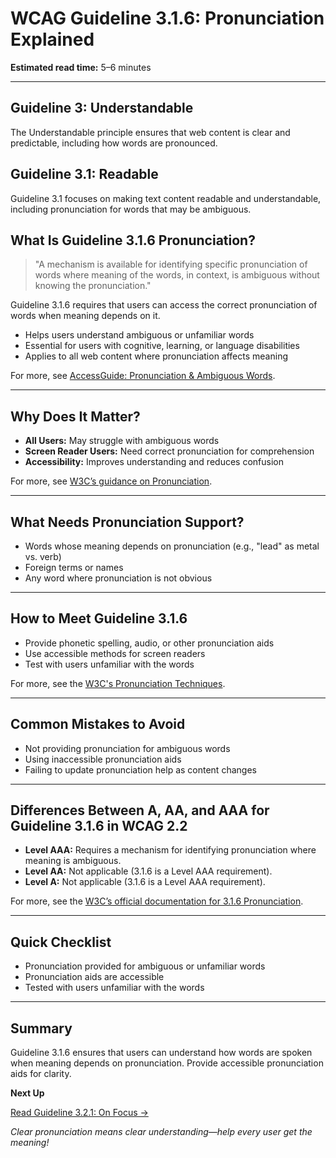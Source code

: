 <!--
title: 3.1.6 - Pronunciation
series: Making the Web Accessible for All
description: A practical guide to WCAG Guideline 3.1.6 (Pronunciation)—what it means, why it matters, and how to help users understand how words are spoken.
keywords: wcag 3.1.6, pronunciation, accessibility, web standards, screen readers, user experience
image: WCAG-Series-3.1.6.png
imageAlt: Blue text on yellow background saying, "Web Content Accessibiilty Guiedlines (WCAG) 3.1.6 Explained, Pronunciation"
status: published
date: 2025-07-03
excerpt: Helps users understand how words are spoken, improving clarity for screen readers and all users.
-->

# **WCAG Guideline 3.1.6: Pronunciation Explained**

**Estimated read time:** 5–6 minutes

---

## **Guideline 3: Understandable**

The Understandable principle ensures that web content is clear and predictable, including how words are pronounced.

## **Guideline 3.1: Readable**

Guideline 3.1 focuses on making text content readable and understandable, including pronunciation for words that may be ambiguous.

## **What Is Guideline 3.1.6 Pronunciation?**

<!-- [Illustration: Web page with a speaker icon and phonetic spelling] -->

> "A mechanism is available for identifying specific pronunciation of words where meaning of the words, in context, is ambiguous without knowing the pronunciation."

Guideline 3.1.6 requires that users can access the correct pronunciation of words when meaning depends on it.

- Helps users understand ambiguous or unfamiliar words
- Essential for users with cognitive, learning, or language disabilities
- Applies to all web content where pronunciation affects meaning

For more, see [AccessGuide: Pronunciation & Ambiguous Words](https://www.accessguide.io/guide/pronunciation-ambiguous-words).

---

## **Why Does It Matter?**

<!-- [Infographic: Speaker icon, phonetic spelling, and user with assistive tech] -->

- **All Users:** May struggle with ambiguous words
- **Screen Reader Users:** Need correct pronunciation for comprehension
- **Accessibility:** Improves understanding and reduces confusion

For more, see [W3C’s guidance on Pronunciation](https://www.w3.org/WAI/WCAG22/Understanding/pronunciation.html).

---

## **What Needs Pronunciation Support?**

<!-- [Grid: Ambiguous words, homographs, and foreign terms] -->

- Words whose meaning depends on pronunciation (e.g., "lead" as metal vs. verb)
- Foreign terms or names
- Any word where pronunciation is not obvious

---

## **How to Meet Guideline 3.1.6**

<!-- [Side-by-side: Good example (phonetic spelling or audio) vs. Bad example (no pronunciation help)] -->

- Provide phonetic spelling, audio, or other pronunciation aids
- Use accessible methods for screen readers
- Test with users unfamiliar with the words

For more, see the [W3C's Pronunciation Techniques](https://www.w3.org/WAI/WCAG22/Techniques/general/G120).

---

## **Common Mistakes to Avoid**

<!-- [Do/Don't graphic: Left side with accessible pronunciation, right side with ambiguous word] -->

- Not providing pronunciation for ambiguous words
- Using inaccessible pronunciation aids
- Failing to update pronunciation help as content changes

---

## **Differences Between A, AA, and AAA for Guideline 3.1.6 in WCAG 2.2**

<!-- [Infographic: Three columns labeled A, AA, AAA with example requirements for each] -->

- **Level AAA:** Requires a mechanism for identifying pronunciation where meaning is ambiguous.
- **Level AA:** Not applicable (3.1.6 is a Level AAA requirement).
- **Level A:** Not applicable (3.1.6 is a Level AAA requirement).

For more, see the [W3C’s official documentation for 3.1.6 Pronunciation](https://www.w3.org/WAI/WCAG22/Understanding/pronunciation.html).

---

## **Quick Checklist**

<!-- [Checklist graphic: Icons for speaker, phonetic spelling, and ambiguous word] -->

- Pronunciation provided for ambiguous or unfamiliar words
- Pronunciation aids are accessible
- Tested with users unfamiliar with the words

---

## **Summary**

<!-- [Illustration: User listening to pronunciation of a word] -->

Guideline 3.1.6 ensures that users can understand how words are spoken when meaning depends on pronunciation. Provide accessible pronunciation aids for clarity.

**Next Up**

[Read Guideline 3.2.1: On Focus →](WCAG-Guideline-3-2-1-On-Focus-Explained)

*Clear pronunciation means clear understanding—help every user get the meaning!*
